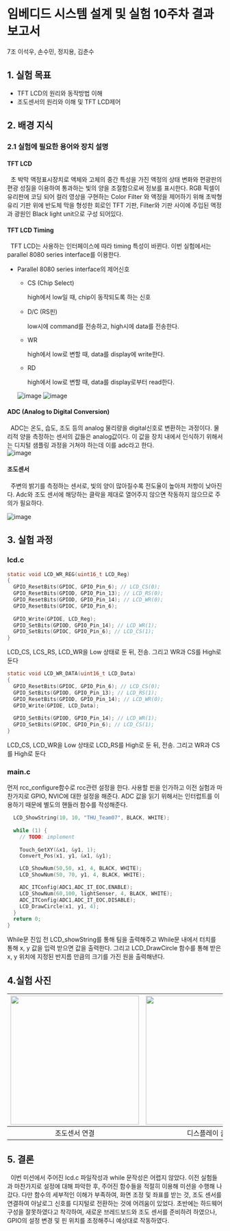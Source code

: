 # 임베디드 시스템 설계 및 실험 10주차 결과 보고서
7조 이석우, 손수민, 정지용, 김춘수


## 1. 실험 목표
- TFT LCD의 원리와 동작방법 이해   
- 조도센서의 원리와 이해 및 TFT LCD제어   


## 2. 배경 지식

### 2.1 실험에 필요한 용어와 장치 설명
#### TFT LCD
&nbsp;&nbsp;초 박막 액정표시장치로 액체와 고체의 중간 특성을 가진 액정의 상태 변화와 편광판의 편광 성질을 이용하여 통과하는 빛의 양을 조절함으로써 정보를 표시한다. RGB 픽셀이 유리판에 코딩 되어 컬러 영상을 구현하는 Color Filter 와 액정을 제어하기 위해 초박형 유리 기판 위에 반도체 막을 형성한 회로인 TFT 기판, Filter와 기판 사이에 주입된 액정과 광원인 Black light unit으로 구성 되어있다.  

#### TFT LCD Timing 
&nbsp;&nbsp;TFT LCD는 사용하는 인터페이스에 따라 timing 특성이 바뀐다. 이번 실험에서는 parallel 8080 series interface를 이용한다.

- Parallel 8080 series interface의 제어신호

  - CS (Chip Select)

    high에서 low일 때, chip이 동작되도록 하는 신호

  - D/C (RS핀)

    low시에 command를 전송하고, high시에 data를 전송한다.

  - WR

    high에서 low로 변할 때, data를 display에 write한다. 

  - RD

    high에서 low로 변할 때, data를 display로부터 read한다. 

    

  ![image](https://user-images.githubusercontent.com/71700530/140936492-ba8b9b7a-ace9-4a05-b1c9-4ef79d0227f4.png)
  ![image](https://user-images.githubusercontent.com/71700530/140936512-c1b4b481-db97-474c-9b7d-2883c829671e.png)

#### ADC (Analog to Digital Conversion)
&nbsp;&nbsp;ADC는 온도, 습도, 조도 등의 analog 물리량을 digital신호로 변환하는 과정이다. 물리적 양을 측정하는 센서의 값들은 analog값이다. 이 값을 장치 내에서 인식하기 위해서는 디지털 샘플링 과정을 거쳐야 하는데 이를 adc라고 한다.   
![image](https://user-images.githubusercontent.com/71700530/140936612-58c2c569-bb8a-4c1b-924a-6d9367259cdb.png)

#### 조도센서
&nbsp;&nbsp;주변의 밝기를 측정하는 센서로, 빛의 양이 많아질수록 전도율이 높아져 저항이 낮아진다. Adc와 조도 센서에 해당하는 클락을 제대로 열어주지 않으면 작동하지 않으므로 주의가 필요하다. 

![image](https://user-images.githubusercontent.com/71700530/140936711-b23efb07-5fb0-4a43-ad56-632190417090.png)

## 3. 실험 과정
### lcd.c   

``` C
static void LCD_WR_REG(uint16_t LCD_Reg)
{
  GPIO_ResetBits(GPIOC, GPIO_Pin_6); // LCD_CS(0);
  GPIO_ResetBits(GPIOD, GPIO_Pin_13); // LCD_RS(0);
  GPIO_ResetBits(GPIOD, GPIO_Pin_14); // LCD_WR(0);
  GPIO_ResetBits(GPIOC, GPIO_Pin_6);
  
  GPIO_Write(GPIOE, LCD_Reg);
  GPIO_SetBits(GPIOD, GPIO_Pin_14); // LCD_WR(1);
  GPIO_SetBits(GPIOC, GPIO_Pin_6); // LCD_CS(1);
}
```

LCD_CS, LCS_RS, LCD_WR을 Low 상태로 둔 뒤, 전송. 그리고 WR과 CS를 High로 둔다    

``` C
static void LCD_WR_DATA(uint16_t LCD_Data)
{
  GPIO_ResetBits(GPIOC, GPIO_Pin_6); // LCD_CS(0);
  GPIO_SetBits(GPIOD, GPIO_Pin_13); // LCD_RS(1);
  GPIO_ResetBits(GPIOD, GPIO_Pin_14); // LCD_WR(0);
  GPIO_Write(GPIOE, LCD_Data);
  
  GPIO_SetBits(GPIOD, GPIO_Pin_14); // LCD_WR(1);
  GPIO_SetBits(GPIOC, GPIO_Pin_6); // LCD_CS(1);
}

```

LCD_CS, LCD_WR을 Low 상태로 LCD_RS를 High로 둔 뒤, 전송. 그리고 WR과 CS를 High로 둔다 

### main.c   
먼저 rcc_configure함수로 rcc관련 설정을 한다. 사용할 핀을 인가하고 이전 실험과 마찬가지로 GPIO, NVIC에 대한 설정을 해준다. ADC 값을 읽기 위해서는 인터럽트를 이용하기 때문에 별도의 핸들러 함수를 작성해준다.

``` C
  LCD_ShowString(10, 10, "THU_Team07", BLACK, WHITE);
  
  while (1) {
    // TODO: implement 
    
    Touch_GetXY(&x1, &y1, 1);
    Convert_Pos(x1, y1, &x1, &y1);

    LCD_ShowNum(50,50, x1, 4, BLACK, WHITE); 
    LCD_ShowNum(50, 70, y1, 4, BLACK, WHITE); 

    ADC_ITConfig(ADC1,ADC_IT_EOC,ENABLE);
    LCD_ShowNum(60,100, lightSenser, 4, BLACK, WHITE); 
    ADC_ITConfig(ADC1,ADC_IT_EOC,DISABLE);
    LCD_DrawCircle(x1, y1, 4);
  }
  return 0;
}
```

While문 진입 전 LCD_showString를 통해 팀을 출력해주고 
While문 내에서 터치를 통해 x, y 값을 입력 받으면 값을 출력한다. 그리고 LCD_DrawCircle 함수를 통해 받은 x, y 위치에 지정된 반지름 만큼의 크기를 가진 원을 출력해낸다.  

## 4.실험 사진
| <img src = "https://user-images.githubusercontent.com/71700530/140937065-78c3da2d-2ce4-4709-8efe-f3ec8ddae82b.png" width = "300px"> | <img src = "https://user-images.githubusercontent.com/80534651/141262144-50ac65fe-a176-4c91-85ea-a35dcf03c491.jpg" width = "300px"> | <img src = "https://user-images.githubusercontent.com/80534651/141261213-5f68fb93-243d-4db4-b391-0bea9aa4bbbf.jpg" width = "300px"> |
| :----------------------------------------------------------: | :----------------------------------------------------------: | :----------------------------------------------------------: |
|                        조도센서 연결                         |                       디스플레이 출력                        |                     조도센서를 가렸을 때                     |

## 5. 결론
&nbsp;&nbsp;이번 미션에서 주어진 lcd.c 파일작성과 while 문작성은 어렵지 않았다. 이전 실험들과 마찬가지로 설정에 대해 파악한 후, 주어진 함수들을 적절히 이용해 미션을 수행해 나갔다. 다만 함수의 세부적인 이해가 부족하여, 화면 조정 및 좌표를 받는 것, 조도 센서를 연결하여 아날로그 신호를 디지털로 전환하는 것에 어려움이 있었다. 초반에는 하드웨어 구성을 잘못하였다고 착각하여, 새로운 브레드보드와 조도 센서를 준비하려 하였으나, GPIO의 설정 변경 및 핀 위치를 조정해주니 예상대로 작동하였다.



